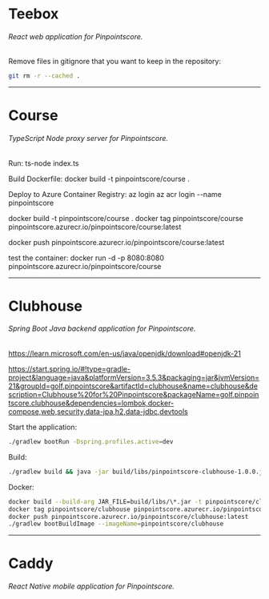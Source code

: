 # Teebox
###### React web application for Pinpointscore.

Remove files in gitignore that you want to keep in the repository:

```bash
git rm -r --cached .
```

---

# Course
###### TypeScript Node proxy server for Pinpointscore.

Run: 
ts-node index.ts

Build Dockerfile: 
docker build -t pinpointscore/course .

Deploy to Azure Container Registry:
az login
az acr login --name pinpointscore

<!-- docker pull mcr.microsoft.com/mcr/hello-world
docker tag mcr.microsoft.com/mcr/hello-world pinpointscore.azurecr.io/samples/hello-world -->
docker build -t pinpointscore/course .
docker tag pinpointscore/course pinpointscore.azurecr.io/pinpointscore/course:latest

docker push pinpointscore.azurecr.io/pinpointscore/course:latest

test the container:
docker run -d -p 8080:8080 pinpointscore.azurecr.io/pinpointscore/course

---

# Clubhouse
###### Spring Boot Java backend application for Pinpointscore.

https://learn.microsoft.com/en-us/java/openjdk/download#openjdk-21

https://start.spring.io/#!type=gradle-project&language=java&platformVersion=3.5.3&packaging=jar&jvmVersion=21&groupId=golf.pinpointscore&artifactId=clubhouse&name=clubhouse&description=Clubhouse%20for%20Pinpointscore&packageName=golf.pinpointscore.clubhouse&dependencies=lombok,docker-compose,web,security,data-jpa,h2,data-jdbc,devtools

Start the application:
```bash
./gradlew bootRun -Dspring.profiles.active=dev
```

Build:
```bash
./gradlew build && java -jar build/libs/pinpointscore-clubhouse-1.0.0.jar
```

Docker:
```bash
docker build --build-arg JAR_FILE=build/libs/\*.jar -t pinpointscore/clubhouse .
docker tag pinpointscore/clubhouse pinpointscore.azurecr.io/pinpointscore/clubhouse:latest
docker push pinpointscore.azurecr.io/pinpointscore/clubhouse:latest
./gradlew bootBuildImage --imageName=pinpointscore/clubhouse
```

---

# Caddy
###### React Native mobile application for Pinpointscore.
